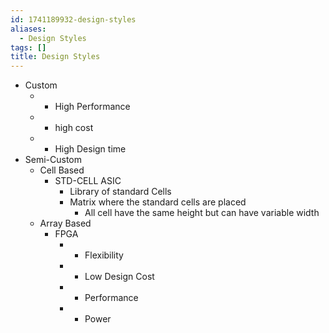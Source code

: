 ```yaml
---
id: 1741189932-design-styles
aliases:
  - Design Styles
tags: []
title: Design Styles
---
```


- Custom
    - + High Performance
    - - high cost
    - - High Design time
- Semi-Custom
    - Cell Based
        - STD-CELL ASIC
            - Library of standard Cells
            - Matrix where the standard cells are placed
                - All cell have the same height but can have variable width
    - Array Based
        - FPGA
            - + Flexibility 
            - + Low Design Cost
            - - Performance 
            - - Power

